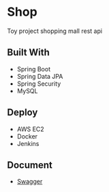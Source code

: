 # Shop
Toy project shopping mall rest api

## Built With
 - Spring Boot
 - Spring Data JPA
 - Spring Security
 - MySQL
## Deploy
 - AWS EC2
 - Docker
 - Jenkins
## Document
 - [Swagger](http://13.124.139.180:8081/swagger-ui.html#/)
